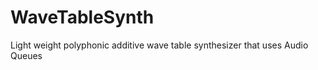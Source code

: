 WaveTableSynth
==============

Light weight polyphonic additive wave table synthesizer that uses Audio Queues  
